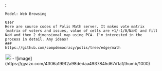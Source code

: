 
:

```
Model: Web Browsing

User
Here are source codes of Polis Math server. It makes vote matrix (matrix of voters and issues, value of cells are +1/-1/0/NaN) and fill NaN and then 2 dimensional map using PCA. I'm interested in the process in detail. Any ideas?
###
https://github.com/compdemocracy/polis/tree/edge/math
```

<img src='https://scrapbox.io/api/pages/nishio/GPT-4/icon' alt='GPT-4.icon' height="19.5"/>
- ![image](https://gyazo.com/4306a199f2a98dedaa4937845d67d1af/thumb/1000)

